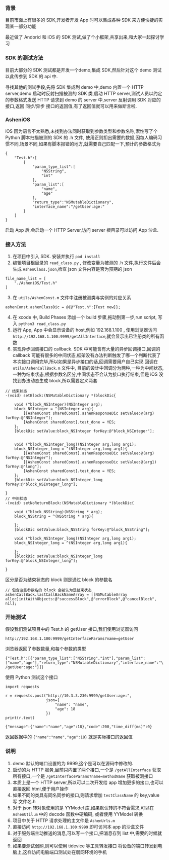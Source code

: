 ### 背景
目前市面上有很多的 SDK,开发者开发 App 时可以集成各种 SDK 来方便快捷的实现某一部分功能

最近做了 Andorid 和 iOS 的 SDK 测试,做了个小框架,共享出来,和大家一起探讨学习

### SDK 的测试方法
目前大部分的 SDK 测试都是开发一个demo,集成 SDK,然后针对这个 demo 测试以此传参到 SDK 的 api 中.<br>

寻找其他的测试手段,先将 SDK 集成到 demo 中,demo 内置一个 HTTP server,demo 启动时反射扫描被测的 SDK 类,启动 HTTP server,测试人员以约定的参数格式发送 HTTP 请求到 demo 的 server 中,server 反射调用 SDK 对应的接口,返回 同步/异步 接口的返回值,有了返回值就可以用来做断言啦.

### AsheniOS
iOS 因为语言不太熟悉,未找到办法同时获取到参数类型和参数名称,索性写了个 Python 脚本扫描被测的 SDK 的 .h 文件, 使用正则扣出需要的数据,因每人编码习惯不同,场景不同,如果有脚本报错的地方,就需要自己匹配一下,预计的参数格式为

```
{
    "Test.h":[
        {
            "param_type_list":[
                "NSString",
                "int"
            ],
            "param_list":[
                "name",
                "age"
            ],
            "return_type":"NSMutableDictionary",
            "interface_name":"/getUser:age:"
        }
    ]
}
```

启动 App 后,会启动一个 HTTP Server,访问 server 根目录可以访问 App 沙盒.

### 接入方法
1. 在项目中引入 SDK. 安装并执行 `pod install`
2. 编辑项目根目录的 `read_class.py` , 修改变量为被测的 .h 文件,执行文件后会生成 `AshenClass.json`,检查 json 文件内容是否为预期的 json

```
file_name_list = [
    "./AsheniOS/Test.h"
]
```
3. 在 `utils/AshenConst.m` 文件中注册被测类与实例的对应关系

```
ashenConst.ashenClassDic = @{@"Test.h":[Test new]};
```

4. 在 xcode 中, Build Phases 添加一个 build 步骤,拖动到第一步,run script, 写入 `python3 read_class.py`
5. 运行 App, App 中会显示设备的 host,例如 192.168.1.100 , 使用浏览器访问 `http://192.168.1.100:9999/getAllInterface`,就会显示出已注册类的所有函数
6. 实现异步回调接口的 callback. SDK 中可能含有大量的异步回调接口,回调的 callback 可能有很多的中间状态,框架没有办法判断触发了哪一个判断代表了本次接口调用完毕,所以如果是异步接口的话,回调需要用户自己实现.回调在 `utils/AshenCallBack.m` 文件中, 目前的设计中回调分为两种,一种为中间状态,一种为结束状态,根据参数名区分,中间状态不会认为接口执行结束,但是 iOS 没找到办法动态生成 block,所以需要定义两套

```
// 结束状态
-(void) setBlock:(NSMutableDictionary *)blockDic{

    void (^block_NSInteger)(NSInteger arg);
    block_NSInteger = ^(NSInteger arg){
        [[AshenConst sharedConst].ashenResponseDic setValue:@(arg) forKey:@"NSInteger"];
        [AshenConst sharedConst].test_done = YES;
    };
    [blockDic setValue:block_NSInteger forKey:@"block_NSInteger"];
    
    
    void (^block_NSInteger_long)(NSInteger arg,long arg1);
    block_NSInteger_long = ^(NSInteger arg,long arg1){
        [[AshenConst sharedConst].ashenResponseDic setValue:@(arg) forKey:@"NSInteger"];
        [[AshenConst sharedConst].ashenResponseDic setValue:@(arg1) forKey:@"long"];
        [AshenConst sharedConst].test_done = YES;
    };
    [blockDic setValue:block_NSInteger_long forKey:@"block_NSInteger_long"];
    
}
// 中间状态
-(void) setNoReturnBlock:(NSMutableDictionary *)blockDic{
    
    void (^block_NSString)(NSString * arg);
    block_NSString = ^(NSString * arg){
       
    };
    [blockDic setValue:block_NSString forKey:@"block_NSString"];
    
    void (^block_NSInteger_long)(NSInteger arg,long arg1);
    block_NSInteger_long = ^(NSInteger arg,long arg1){
       
    };
    [blockDic setValue:block_NSInteger_long forKey:@"block_NSInteger_long"];
    
}
```

区分是否为结束状态的 block 则是通过 block 的参数名
```
// 包含这些参数名的 block 会被认为是结束状态
ashenCallBack.lastCallBackNameArray = [[NSMutableArray alloc]initWithObjects:@"successBlock",@"errorBlock",@"cancelBlock", nil];
```

### 开始测试

假设我们测试项目中的 Test.h 的 getUser 接口,我们使用浏览器访问

`http://192.168.1.100:9999/getInterfaceParams?name=getUser`

浏览器返回了参数数量,和每个参数的类型

`{"Test.h":[{"param_type_list":["NSString","int"],"param_list":["name","age"],"return_type":"NSMutableDictionary","interface_name":"\/getUser:age:"}]}`

使用 Python 测试这个接口

```
import requests

r = requests.post("http://10.3.3.230:9999/getUser:age:",
                  json={
                      "name": "name",
                      "age": 18
                  })
print(r.text)

```

`{"message":{"name":"name","age":18},"code":200,"time_diff(ms)":0}`

返回数据中的 `{"name":"name","age":18}` 就是实际接口的返回值

### 说明
1. demo 默认的端口设置的为 9999,这个是可以在源码中修改的.
2. 启动的为 HTTP 服务,目前只内置了两个接口,一个是 `/getAllInterface` 获取所有接口,一个是 `/getInterfaceParams?name=methodName` 获取被测接口
3. 本质上是一个 HTTP server,所以可以二次开发给 app 增加更多的接口,也可以直接返回 html,便于用户操作
4. 如果不同的类具有同名同参的接口,则请求增加 `testClassName` 的 key,value 写 文件名.h
5. 对于 json 转对象使用的是 YYModel 库,如果默认转的不符合需求,可以在 `AshenUtil.m` 中的 decode 函数中硬编码, 或者使用 YYModel 转换
6. 项目中关于 HTTP 请求处理的主文件是 `AshenUrls.m`
7. 直接访问 `http://192.168.1.100:9999` 即可访问本 app 的沙盒文件
8. 对于服务端主动推送的消息,可以写一个接口,把消息存到 list 中,需要的时候就返回
9. 如果要测试弱网,则可以使用 tidevice 等工具转发接口 将设备的端口转发到电脑上,这样访问电脑端口测试处在弱网环境的手机
